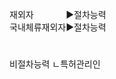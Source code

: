 <link rel="stylesheet" href="../../.res/darkmode.css">  

재외자ㅤㅤㅤㅤ▶<span class="t">절차능력</span>  
국내체류재외자▶<span class="r">절차능력</span>  


#
비절차능력
ㄴ특허관리인
